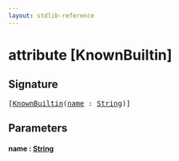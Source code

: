 ```yaml
---
layout: stdlib-reference
---
```


# attribute [KnownBuiltin]

## Signature

<pre>
[<a href="knownbuiltin-05.md">KnownBuiltin</a>(<a href="knownbuiltin-05.md#decl-name" class="code_param">name</a> : <a href="../types/string-0/index.md" class="code_type">String</a>)]
</pre>

## Parameters

####  <a id="decl-name"></a>name  : [String](../types/string-0/index.md)


<script>
// Fix .md links to .html when on ReadTheDocs
if (window.location.hostname.includes('readthedocs') || 
    window.location.hostname.includes('rtfd.io')) {
  document.addEventListener('DOMContentLoaded', function() {
    const links = document.querySelectorAll('a');
    links.forEach(link => {
      const href = link.getAttribute('href');
      if (href && href.includes('.md')) {
        // This regex will handle .md links with or without fragment identifiers or query parameters
        link.href = link.href.replace(/(.+)\.md(#[^?]*)?(\?.*)?$/, '$1.html$2$3');
      }
    });
  });
}
</script>
